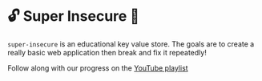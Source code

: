 # 🔓 Super Insecure 🎉

`super-insecure` is an educational key value store. The goals are to create a
really basic web application then break and fix it repeatedly!

Follow along with our progress on the [YouTube playlist][playlist]

[playlist]: https://www.youtube.com/playlist?list=PLlsbHXsFy-gs_LvbynkvmMe_q0MmMn7eF
